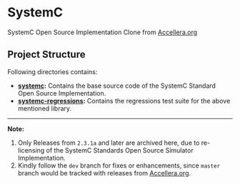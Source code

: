 # SystemC

SystemC Open Source Implementation Clone from 
[Accellera.org][1]

## Project Structure

Following directories contains:

* __[systemc](systemc):__ Contains the base source code of the SystemC Standard Open Source
  Implementation.
* __[systemc-regressions](systemc-regressions):__ Contains the regressions test suite for the above
  mentioned library.

___

**Note:**
1. Only Releases from `2.3.1a` and later are archived here, due to 
   re-licensing of the SystemC Standards Open Source Simulator Implementation.
2. Kindly follow the `dev` branch for fixes or enhancements, since `master`
   branch would be tracked with releases from [Accellera.org][1].

[1]: http://accellera.org/downloads/standards/systemc

